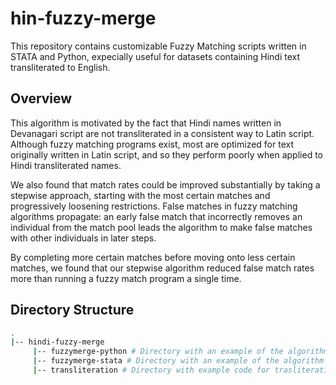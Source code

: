 # hin-fuzzy-merge

This repository contains customizable Fuzzy Matching scripts written in STATA and Python, expecially useful for datasets containing Hindi text transliterated to English.

## Overview

This algorithm is motivated by the fact that Hindi names written in Devanagari script are not transliterated in a consistent way to Latin script. Although fuzzy matching programs exist, most are optimized for text originally written in Latin script, and so they perform poorly when applied to Hindi transliterated names. 

We also found that match rates could be improved substantially by taking a stepwise approach, starting with the most certain matches and progressively loosening restrictions. False matches in fuzzy matching algorithms propagate: an early false match that incorrectly removes an individual from the match pool leads the algorithm to make false matches with other individuals in later steps. 

By completing more certain matches before moving onto less certain matches, we found that our stepwise algorithm reduced false match rates more than running a fuzzy match program a single time.


## Directory Structure
```bash
.
|-- hindi-fuzzy-merge
     |-- fuzzymerge-python # Directory with an example of the algorithm implemented in Python for matching household survey results with data collected from school registers
     |-- fuzzymerge-stata # Directory with an example of the algorithm implemented in STATA for matching household census data with voter rolls
     |-- transliteration # Directory with example code for trasliteration of Devanagiri script to English using Polyglot Python package

```